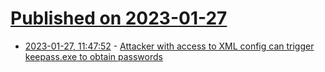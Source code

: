 # [Published on 2023-01-27](index.md)

* [2023-01-27, 11:47:52](https://news.ycombinator.com/item?id=34545010) - [Attacker with access to XML config can trigger keepass.exe to obtain passwords](https://cve.mitre.org/cgi-bin/cvename.cgi?name=CVE-2023-24055)
